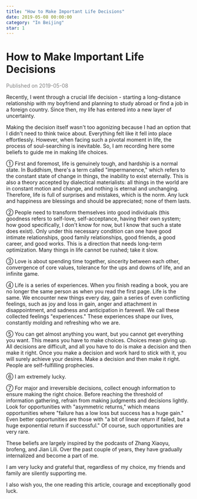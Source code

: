 ```yaml
---
title: "How to Make Important Life Decisions"
date: 2019-05-08 00:00:00
category: "In Beijing"
star: 1
---
```


# How to Make Important Life Decisions

<font color=gray>Published on 2019-05-08</font>

Recently, I went through a crucial life decision - starting a long-distance relationship with my boyfriend and planning to study abroad or find a job in a foreign country. Since then, my life has entered into a new layer of uncertainty.

Making the decision itself wasn't too agonizing because I had an option that I didn't need to think twice about. Everything felt like it fell into place effortlessly. However, when facing such a pivotal moment in life, the process of soul-searching is inevitable. So, I am recording here some beliefs to guide me in making life choices.

① First and foremost, life is genuinely tough, and hardship is a normal state. In Buddhism, there's a term called "impermanence," which refers to the constant state of change in things, the inability to exist eternally. This is also a theory accepted by dialectical materialists: all things in the world are in constant motion and change, and nothing is eternal and unchanging. Therefore, life is full of surprises and mistakes, which is the norm. Any luck and happiness are blessings and should be appreciated; none of them lasts.

② People need to transform themselves into good individuals (this goodness refers to self-love, self-acceptance, having their own system; how good specifically, I don't know for now, but I know that such a state does exist). Only under this necessary condition can one have good intimate relationships, good family relationships, good friends, a good career, and good works. This is a direction that needs long-term optimization. Many things in life cannot be rushed; take it slow.

③ Love is about spending time together, sincerity between each other, convergence of core values, tolerance for the ups and downs of life, and an infinite game.

④ Life is a series of experiences. When you finish reading a book, you are no longer the same person as when you read the first page. Life is the same. We encounter new things every day, gain a series of even conflicting feelings, such as joy and loss in gain, anger and attachment in disappointment, and sadness and anticipation in farewell. We call these collected feelings "experiences." These experiences shape our lives, constantly molding and refreshing who we are.

⑤ You can get almost anything you want, but you cannot get everything you want. This means you have to make choices. Choices mean giving up. All decisions are difficult, and all you have to do is make a decision and then make it right. Once you make a decision and work hard to stick with it, you will surely achieve your desires. Make a decision and then make it right. People are self-fulfilling prophecies.

⑥ I am extremely lucky.

⑦ For major and irreversible decisions, collect enough information to ensure making the right choice. Before reaching the threshold of information gathering, refrain from making judgments and decisions lightly. Look for opportunities with "asymmetric returns," which means opportunities where "failure has a low loss but success has a huge gain." Even better opportunities are those with "a bit of linear return if failed, but a huge exponential return if successful." Of course, such opportunities are very rare.

These beliefs are largely inspired by the podcasts of Zhang Xiaoyu, brofeng, and Jian Lili. Over the past couple of years, they have gradually internalized and become a part of me.

I am very lucky and grateful that, regardless of my choice, my friends and family are silently supporting me.

I also wish you, the one reading this article, courage and exceptionally good luck.